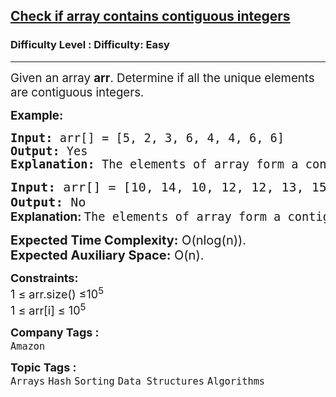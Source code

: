 <h2><a href="https://www.geeksforgeeks.org/problems/check-if-array-contains-contiguous-integers-with-duplicates-allowed2046/1?page=13&category=Mathematical,Sorting&sortBy=submissions">Check if array contains contiguous integers</a></h2><h3>Difficulty Level : Difficulty: Easy</h3><hr><div class="problems_problem_content__Xm_eO"><p><span style="font-size: 14pt;">Given an array <strong>arr</strong>. Determine if all the unique elements are contiguous integers.</span></p>
<p><span style="font-size: 14pt;"><strong>Example:</strong></span></p>
<pre><span style="font-size: 14pt;"><strong>Input:</strong> arr[] = [5, 2, 3, 6, 4, 4, 6, 6]
<strong>Output:</strong> Yes
<strong>Explanation: </strong>The elements of array form a contiguous set of integers which is [2, 3, 4, 5, 6] so the output is "Yes".
</span></pre>
<pre><span style="font-size: 20px;"><strong>Input:</strong> arr[] = [10, 14, 10, 12, 12, 13, 15] <strong>
Output:</strong> No<br></span><strong style="font-size: 14pt; font-family: -apple-system, BlinkMacSystemFont, 'Segoe UI', Roboto, Oxygen, Ubuntu, Cantarell, 'Open Sans', 'Helvetica Neue', sans-serif;">Explanation: </strong><span style="font-size: 14pt;">The elements of array form a contiguous set of integers which is [10, 12, 13, 14, 15] so the output is "No".</span></pre>
<p><span style="font-size: 20px;"><strong>Expected Time Complexity:</strong> O(nlog(n)).<br><strong>Expected Auxiliary Space:</strong> O(n).</span></p>
<p><span style="font-size: 18px;"><strong>Constraints:</strong><br>1 ≤ arr.size() ≤10<sup>5</sup><br>1 ≤ arr[i] ≤ 10<sup>5</sup></span></p></div><p><span style=font-size:18px><strong>Company Tags : </strong><br><code>Amazon</code>&nbsp;<br><p><span style=font-size:18px><strong>Topic Tags : </strong><br><code>Arrays</code>&nbsp;<code>Hash</code>&nbsp;<code>Sorting</code>&nbsp;<code>Data Structures</code>&nbsp;<code>Algorithms</code>&nbsp;